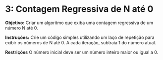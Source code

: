 # 3: Contagem Regressiva de N até 0
**Objetivo:**
Criar um algoritmo que exiba uma contagem regressiva de um número N até 0.

**Instruções:**
Crie um código simples utilizando um laço de repetição para exibir os números de N até 0.
A cada iteração, subtraia 1 do número atual.

**Restrições**
O número inicial deve ser um número inteiro maior ou igual a 0.